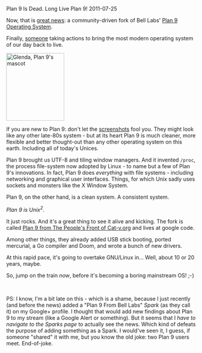 Plan 9 Is Dead. Long Live Plan 9!
2011-07-25

Now, that is <a href="http://www.sdtimes.com/link/35742">great news</a>: a community-driven fork of Bell Labs' <a href="http://en.wikipedia.org/wiki/Plan_9_from_Bell_Labs">Plan 9 Operating System</a>.

Finally, <a href="http://cat-v.org/">someone</a> taking actions to bring the most modern operating system of our day back to live.

<img class="size-full wp-image-388  " title="Glenda, Plan 9's mascot" src="http://blog.r-wos.org/wp-content/uploads/2011/07/plan9bunnysmblack.jpg" alt="Glenda, Plan 9's mascot" width="154" height="180" />

If you are new to Plan 9: don't let the <a href="http://cm.bell-labs.com/plan9/img/screenshot.gif">screenshots</a> fool you. They might look like any other late-80s system - but at its heart Plan 9 is much cleaner, more flexible and better thought-out than any other operating system on this earth. Including all of today's Unices.

Plan 9 brought us UTF-8 and tiling window managers. And it invented `/proc`, the process file-system now adopted by Linux - to name but a few of Plan 9's innovations. In fact, Plan 9 does *everything* with file systems - including networking and graphical user interfaces. Things, for which Unix sadly uses sockets and monsters like the X Window System.

Plan 9, on the other hand, is a clean system. A consistent system.

*Plan 9 is Unix<sup>2</sup>*.

It just rocks. And it's a great thing to see it alive and kicking. The fork is called <a href="http://code.google.com/p/plan9front/">Plan 9 from The People's Front of Cat-v.org</a> and lives at google code.

Among other things, they already added USB stick booting, ported mercurial, a Go compiler and Doom, and wrote a bunch of new drivers.

At this rapid pace, it's going to overtake GNU/Linux in... Well, about 10 or 20 years, maybe.

So, jump on the train *now*, before it's becoming a boring mainstream OS! ;-)

 

PS: I know, I'm a bit late on this - which is a shame, because I just recently (and before the news) added a "Plan 9 From Bell Labs" *Spark* (as they call it) on my Google+ profile. I thought that would add new findings about Plan 9 to my stream (like a Google Alert or something). But it seems that I *have to navigate to the Sparks page* to actually see the news. Which kind of defeats the purpose of adding something as a Spark. I would've seen it, I guess, if someone "shared" it with me, but you know the old joke: two Plan 9 users meet. End-of-joke.